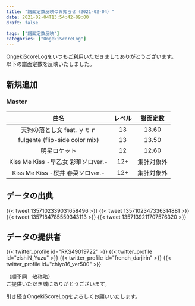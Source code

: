 ```yaml
---
title: "譜面定数反映のお知らせ（2021-02-04）"
date: 2021-02-04T13:54:42+09:00
draft: false

tags: ["譜面定数反映"]
categories: ["OngekiScoreLog"]
---
```


OngekiScoreLogをいつもご利用いただきましてありがとうございます。  
以下の譜面定数を反映いたしました。

<!--more-->

## 新規追加

### Master

| 曲名 | レベル | 譜面定数 |
|:-:|:-:|:-:|
| 天狗の落とし文 feat. ｙｔｒ | 13 | 13.60 |
| fulgente (flip-side color mix) | 13 | 13.50 |
| 明星ロケット | 12 | 12.60 |
| Kiss Me Kiss -早乙女 彩華ソロver.- | 12+ | 集計対象外 |
| Kiss Me Kiss -桜井 春菜ソロver.- | 12+ | 集計対象外 |

<!-- ### Expert

| 曲名 | レベル | 譜面定数 |
|:-:|:-:|:-:| -->

## データの出典

{{< tweet 1357102339031658496 >}}
{{< tweet 1357102347336314881 >}}
{{< tweet 1357184785559343113 >}}
{{< tweet 1357139211707576320 >}}

## データの提供者

{{< twitter_profile id="RKS49019722" >}}
{{< twitter_profile id="eishiN_Yuzu" >}}
{{< twitter_profile id="french_darjirin" >}}
{{< twitter_profile id="chiyo16_ver500" >}}

（順不同　敬称略）  
ご提供いただき誠にありがとうございます。

引き続きOngekiScoreLogをよろしくお願いいたします。
